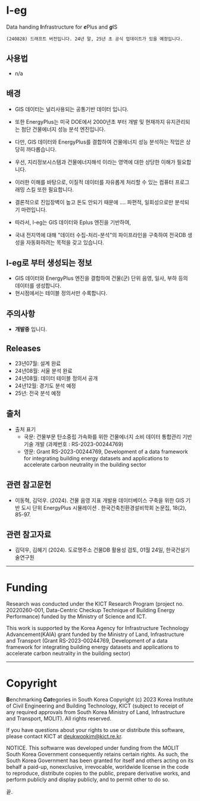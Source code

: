 # I-eg
Data handing **I**nfrastructure for ***e***Plus and ***g***IS

```
(240828) 드래프트 버전입니다. 24년 말, 25년 초 공식 업데이트가 있을 예정입니다.          
```

## 사용법
- n/a

## 배경
- GIS 데이터는 널리사용되는 공통기반 데이터 입니다. 
- 또한 EnergyPlus는 미국 DOE에서 2000년초 부터 개발 및 현재까지 유지관리되는 첨단 건물에너지 성능 분석 엔진입니다.
- 다만, GIS 데이터와 EnergyPlus를 결합하여 건물에너지 성능 분석하는 작업은 상당히 까다롭습니다.
- 우선, 지리정보시스템과 건물에너지해석 이라는 영역에 대한 상당한 이해가 필요합니다.
- 이러한 이해를 바탕으로, 이질적 데이터를 자유롭게 처리할 수 있는 컴퓨터 프로그래밍 스킬 또한 필요합니다.
- 결론적으로 진입장벽이 높고 돈도 안되기 때문에 .... 파편적, 일회성으로만 분석되기 마련입니다.

- 따라서, I-eg는 GIS 데이터와 Eplus 엔진을 기반하여,
- 국내 전지역에 대해 "데이터 수집-처리-분석"의 파이프라인을 구축하여 전국DB 생성을 자동화하려는 목적을 갖고 있습니다.

## I-eg로 부터 생성되는 정보
- GIS 데이터와 EnergyPlus 엔진을 결합하여 건물(군) 단위 음영, 일사, 부하 등의 데이터를 생성합니다.
- 현시점에서는 테이블 정의서만 수록합니다.

## 주의사항
- **개발중** 입니다. 

## Releases 
- 23년07월: 설계 완료
- 24년08월: 서울 분석 완료
- 24년08월: 데이터 테이블 정의서 공개
- 24년12월: 경기도 분석 예정
- 25년: 전국 분석 예정

## 출처
- 출처 표기  
  - 국문: 건물부문 탄소중립 가속화를 위한 건물에너지 소비 데이터 통합관리 기반기술 개발 (과제번호 : RS-2023-00244769)  
  - 영문: Grant RS-2023-00244769, Development of a data framework for integrating building energy datasets and applications to accelerate carbon neutrality in the building sector

## 관련 참고문헌
- 이동혁, 김덕우. (2024). 건물 음영 지표 개발용 데이터베이스 구축을 위한 GIS 기반 도시 단위 EnergyPlus 시뮬레이션 . 한국건축친환경설비학회 논문집, 18(2), 85-97.

## 관련 참고자료
- 김덕우, 김혜기 (2024). 도로명주소 건물DB 활용성 검토, 01월 24일, 한국건설기술연구원

---
# Funding

Research was conducted under the KICT Research Program (project no. 20220260-001, Data-Centric Checkup Technique of Building Energy Performance) funded by the
Ministry of Science and ICT.

This work is supported by the Korea Agency for Infrastructure Technology Advancement(KAIA) grant funded by the Ministry of Land, Infrastructure and Transport (Grant RS-2023-00244769, Development of a data framework for integrating building energy datasets and applications to accelerate carbon neutrality in the building sector)

---
   
# Copyright
**B**enchmarking ***Cat***egories in South Korea Copyright (c) 2023
Korea Institute of Civil Engineering and Building Technology, KICT (subject to receipt of any required approvals from South Korea Ministry of Land, Infrastructure and Transport, MOLIT). All rights reserved.

If you have questions about your rights to use or distribute this software, please contact KICT at deukwookim@kict.re.kr.

NOTICE. This softwarre was developed under funding from the MOLIT South Korea Government consequently retains certain rights. As such, the South Korea Government has been granted for itself and others acting on its behalf a paid-up, nonexclusive, irrevocable, worldwide license in the code to reproduce, distribute copies to the public, prepare derivative works, and perform publicly and display publicly, and to permit other to do so.

끝.
